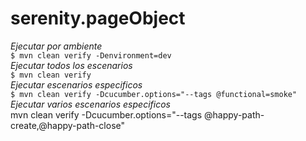 # serenity.pageObject

_Ejecutar por ambiente_<br/>
`$ mvn clean verify -Denvironment=dev`<br/>
_Ejecutar todos los escenarios_<br/>
`$ mvn clean verify`<br/>
_Ejecutar escenarios especificos_<br/>
`$ mvn clean verify -Dcucumber.options="--tags @functional=smoke"`<br/>
_Ejecutar varios escenarios especificos_<br/>
mvn clean verify -Dcucumber.options="--tags @happy-path-create,@happy-path-close"

